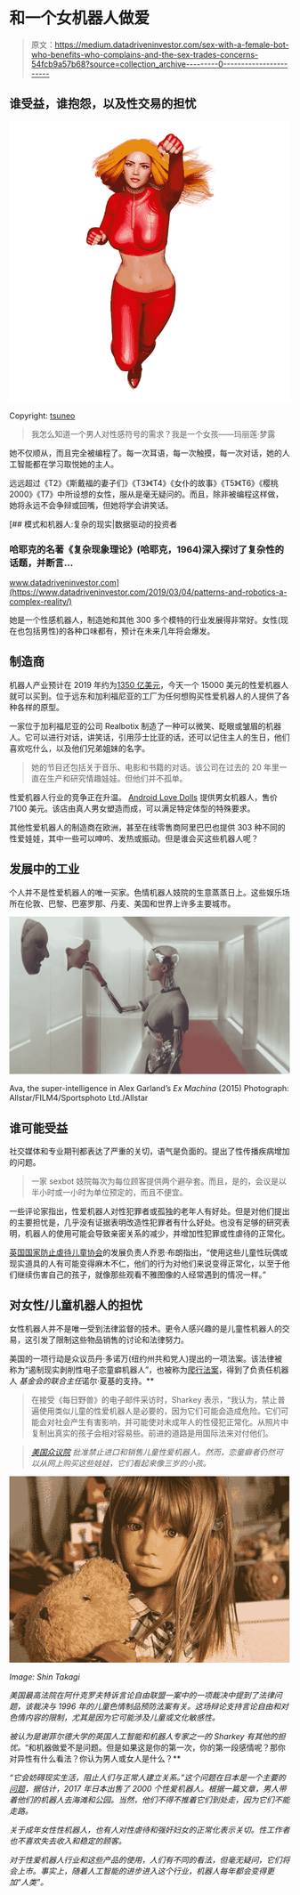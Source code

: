 # 和一个女机器人做爱

> 原文：<https://medium.datadriveninvestor.com/sex-with-a-female-bot-who-benefits-who-complains-and-the-sex-trades-concerns-54fcb9a57b68?source=collection_archive---------0----------------------->

## 谁受益，谁抱怨，以及性交易的担忧

![](img/de98c86f9bc00803ac36bc55ef95f147.png)

Copyright: [tsuneo](https://www.123rf.com/profile_tsuneo)

> 我怎么知道一个男人对性感符号的需求？我是一个女孩——玛丽莲·梦露

她不仅顺从，而且完全被编程了。每一次耳语，每一次触摸，每一次对话，她的人工智能都在学习取悦她的主人。

远远超过《T2》《斯戴福的妻子们》《T3》《T4》《女仆的故事》《T5》《T6》《樱桃 2000》《T7》中所设想的女性，服从是毫无疑问的。而且，除非被编程这样做，她将永远不会争辩或回嘴，但她将学会讲笑话。

[](https://www.datadriveninvestor.com/2019/03/04/patterns-and-robotics-a-complex-reality/) [## 模式和机器人:复杂的现实|数据驱动的投资者

### 哈耶克的名著《复杂现象理论》(哈耶克，1964)深入探讨了复杂性的话题，并断言…

www.datadriveninvestor.com](https://www.datadriveninvestor.com/2019/03/04/patterns-and-robotics-a-complex-reality/) 

她是一个性感机器人，制造她和其他 300 多个模特的行业发展得非常好。女性(现在也包括男性)的各种口味都有，预计在未来几年将会爆发。

## 制造商

机器人产业预计在 2019 年约为[1350 亿美元](https://fortune.com/2016/02/24/robotics-market-multi-billion-boom/)，今天一个 15000 美元的性爱机器人就可以买到。位于远东和加利福尼亚的工厂为任何想购买性爱机器人的人提供了各种各样的原型。

一家位于加利福尼亚的公司 Realbotix 制造了一种可以微笑、眨眼或皱眉的机器人。它可以进行对话，讲笑话，引用莎士比亚的话，还可以记住主人的生日，他们喜欢吃什么，以及他们兄弟姐妹的名字。

> 她的节目还包括关于音乐、电影和书籍的对话。该公司在过去的 20 年里一直在生产和研究情趣娃娃。但他们并不孤单。

性爱机器人行业的竞争正在升温。 [Android Love Dolls](http://www.androidlovedolls.com/) 提供男女机器人，售价 7100 美元。该店由真人男女塑造而成，可以满足特定体型的特殊要求。

其他性爱机器人的制造商在欧洲，甚至在线零售商阿里巴巴也提供 303 种不同的性爱娃娃，其中一些可以呻吟、发热或振动。但是谁会买这些机器人呢？

## 发展中的工业

个人并不是性爱机器人的唯一买家。色情机器人妓院的生意蒸蒸日上。这些娱乐场所在伦敦、巴黎、巴塞罗那、丹麦、美国和世界上许多主要城市。

![](img/473f812161fee9a69c2413e71fd0157f.png)

Ava, the super-intelligence in Alex Garland’s *Ex Machina* (2015) Photograph: Allstar/FILM4/Sportsphoto Ltd./Allstar

## 谁可能受益

社交媒体和专业期刊都表达了严重的关切，语气是负面的。提出了性传播疾病增加的问题。

> 一家 sexbot 妓院每次为每位顾客提供两个避孕套。而且，是的，会议是以半小时或一小时为单位预定的，而且不便宜。

一些评论家指出，性爱机器人对性犯罪者或孤独的老年人有好处。但是对他们提出的主要担忧是，几乎没有证据表明改造性犯罪者有什么好处。也没有足够的研究表明，机器人的使用可能会导致亲密关系的减少，并增加性犯罪或性虐待的正常化。

[英国国家防止虐待儿童协会](https://darkjustice.co.uk/ex-school-governor-and-church-warden-guilty-in-landmark-child-sex-doll-ruling/)的发展负责人乔恩·布朗指出，“使用这些儿童性玩偶或现实道具的人有可能变得麻木不仁，他们的行为对他们来说变得正常化，以至于他们继续伤害自己的孩子，就像那些观看不雅图像的人经常遇到的情况一样。”

## 对女性/儿童机器人的担忧

女性机器人并不是唯一受到法律监督的技术。更令人感兴趣的是儿童性机器人的交易，这引发了限制这些物品销售的讨论和法律努力。

美国的一项行动是众议员丹·多诺万(纽约州共和党人)提出的一项法案。该法律被称为“遏制现实剥削性电子恋童癖机器人”，也被称为[爬行法案](https://www.congress.gov/bill/115th-congress/house-bill/4655/text)，得到了负责任机器人 *基金会的联合主任*诺尔·夏基的支持。**

> 在接受《每日野兽》的电子邮件采访时，Sharkey 表示，“我认为，禁止普遍使用类似儿童的性爱机器人是必要的，因为它们可能会造成危险。它们可能会对社会产生有害影响，并可能使对未成年人的性侵犯正常化。从照片中复制出真实的孩子会相对容易些。前进的道路是用国际法来对付他们。

> *[*美国众议院*](https://www.congress.gov/bill/115th-congress/house-bill/4655/text) *批准禁止进口和销售儿童性爱机器人。然而，恋童癖者仍然可以从网上购买这些娃娃，它们看起来像三岁的小孩。**

*![](img/bde6a12e730b3be191c7f248b9457397.png)*

*Image: Shin Takagi*

*美国最高法院在阿什克罗夫特诉言论自由联盟一案中的一项裁决中提到了法律问题，该裁决与 1996 年的儿童色情制品预防法案有关。这场辩论支持言论自由和对色情内容的限制，尤其是因为它可能涉及儿童或文化敏感性。*

*被认为是谢菲尔德大学的英国人工智能和机器人专家之一的 Sharkey 有其他的担忧。*“和机器做爱不是问题。但是如果这是你的第一次，你的第一段感情呢？那你对异性有什么看法？你认为男人或女人是什么？**

*“它会妨碍现实生活，阻止人们与正常人建立关系。”这个问题在日本是一个主要的[问题](https://www.express.co.uk/news/world/823088/Sex-dolls-Japan-Dutch-Wives-Senji-Nakajima)，据估计，2017 年日本出售了 2000 个性爱机器人。根据一篇文章，男人带着他们的机器人去海滩和公园。当然，他们不得不推着它们到处走，因为它们不能走路。*

*关于成年女性性机器人，也有人对性虐待和强奸妇女的正常化表示关切。性工作者也不喜欢失去收入和稳定的顾客。*

*对于性爱机器人行业和这些产品的使用，人们有不同的看法，但毫无疑问，它们将会上市。事实上，随着人工智能的进步进入这个行业，机器人每年都会变得更加“人类”。*
